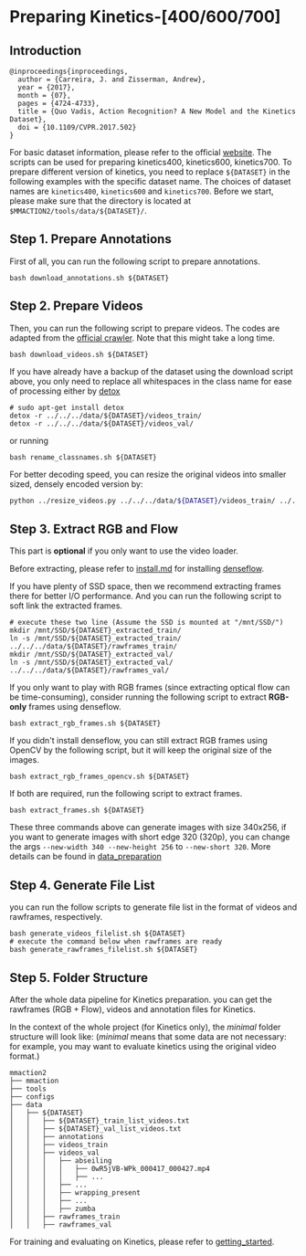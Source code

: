 # Preparing Kinetics-[400/600/700]

## Introduction

```
@inproceedings{inproceedings,
  author = {Carreira, J. and Zisserman, Andrew},
  year = {2017},
  month = {07},
  pages = {4724-4733},
  title = {Quo Vadis, Action Recognition? A New Model and the Kinetics Dataset},
  doi = {10.1109/CVPR.2017.502}
}
```

For basic dataset information, please refer to the official [website](https://deepmind.com/research/open-source/open-source-datasets/kinetics/). The scripts can be used for preparing kinetics400, kinetics600, kinetics700. To prepare different version of kinetics, you need to replace `${DATASET}` in the following examples with the specific dataset name. The choices of dataset names are `kinetics400`, `kinetics600` and `kinetics700`.
Before we start, please make sure that the directory is located at `$MMACTION2/tools/data/${DATASET}/`.

## Step 1. Prepare Annotations

First of all, you can run the following script to prepare annotations.

```shell
bash download_annotations.sh ${DATASET}
```

## Step 2. Prepare Videos

Then, you can run the following script to prepare videos.
The codes are adapted from the [official crawler](https://github.com/activitynet/ActivityNet/tree/master/Crawler/Kinetics). Note that this might take a long time.

```shell
bash download_videos.sh ${DATASET}
```

If you have already have a backup of the dataset using the download script above,
you only need to replace all whitespaces in the class name for ease of processing either by [detox](http://manpages.ubuntu.com/manpages/bionic/man1/detox.1.html)

```shell
# sudo apt-get install detox
detox -r ../../../data/${DATASET}/videos_train/
detox -r ../../../data/${DATASET}/videos_val/
```

or running

```shell
bash rename_classnames.sh ${DATASET}
```

For better decoding speed, you can resize the original videos into smaller sized, densely encoded version by:

```bash
python ../resize_videos.py ../../../data/${DATASET}/videos_train/ ../../../data/${DATASET}/videos_train_256p_dense_cache --dense --level 2
```

## Step 3. Extract RGB and Flow

This part is **optional** if you only want to use the video loader.

Before extracting, please refer to [install.md](/docs/install.md) for installing [denseflow](https://github.com/open-mmlab/denseflow).

If you have plenty of SSD space, then we recommend extracting frames there for better I/O performance. And you can run the following script to soft link the extracted frames.

```shell
# execute these two line (Assume the SSD is mounted at "/mnt/SSD/")
mkdir /mnt/SSD/${DATASET}_extracted_train/
ln -s /mnt/SSD/${DATASET}_extracted_train/ ../../../data/${DATASET}/rawframes_train/
mkdir /mnt/SSD/${DATASET}_extracted_val/
ln -s /mnt/SSD/${DATASET}_extracted_val/ ../../../data/${DATASET}/rawframes_val/
```

If you only want to play with RGB frames (since extracting optical flow can be time-consuming), consider running the following script to extract **RGB-only** frames using denseflow.

```shell
bash extract_rgb_frames.sh ${DATASET}
```

If you didn't install denseflow, you can still extract RGB frames using OpenCV by the following script, but it will keep the original size of the images.

```shell
bash extract_rgb_frames_opencv.sh ${DATASET}
```

If both are required, run the following script to extract frames.

```shell
bash extract_frames.sh ${DATASET}
```

These three commands above can generate images with size 340x256, if you want to generate images with short edge 320 (320p),
you can change the args `--new-width 340 --new-height 256` to `--new-short 320`.
More details can be found in [data_preparation](/docs/data_preparation.md)

## Step 4. Generate File List

you can run the follow scripts to generate file list in the format of videos and rawframes, respectively.

```shell
bash generate_videos_filelist.sh ${DATASET}
# execute the command below when rawframes are ready
bash generate_rawframes_filelist.sh ${DATASET}
```

## Step 5. Folder Structure

After the whole data pipeline for Kinetics preparation.
you can get the rawframes (RGB + Flow), videos and annotation files for Kinetics.

In the context of the whole project (for Kinetics only), the *minimal* folder structure will look like:
(*minimal* means that some data are not necessary: for example, you may want to evaluate kinetics using the original video format.)

```
mmaction2
├── mmaction
├── tools
├── configs
├── data
│   ├── ${DATASET}
│   │   ├── ${DATASET}_train_list_videos.txt
│   │   ├── ${DATASET}_val_list_videos.txt
│   │   ├── annotations
│   │   ├── videos_train
│   │   ├── videos_val
│   │   │   ├── abseiling
│   │   │   │   ├── 0wR5jVB-WPk_000417_000427.mp4
│   │   │   │   ├── ...
│   │   │   ├── ...
│   │   │   ├── wrapping_present
│   │   │   ├── ...
│   │   │   ├── zumba
│   │   ├── rawframes_train
│   │   ├── rawframes_val

```

For training and evaluating on Kinetics, please refer to [getting_started](/docs/getting_started.md).
